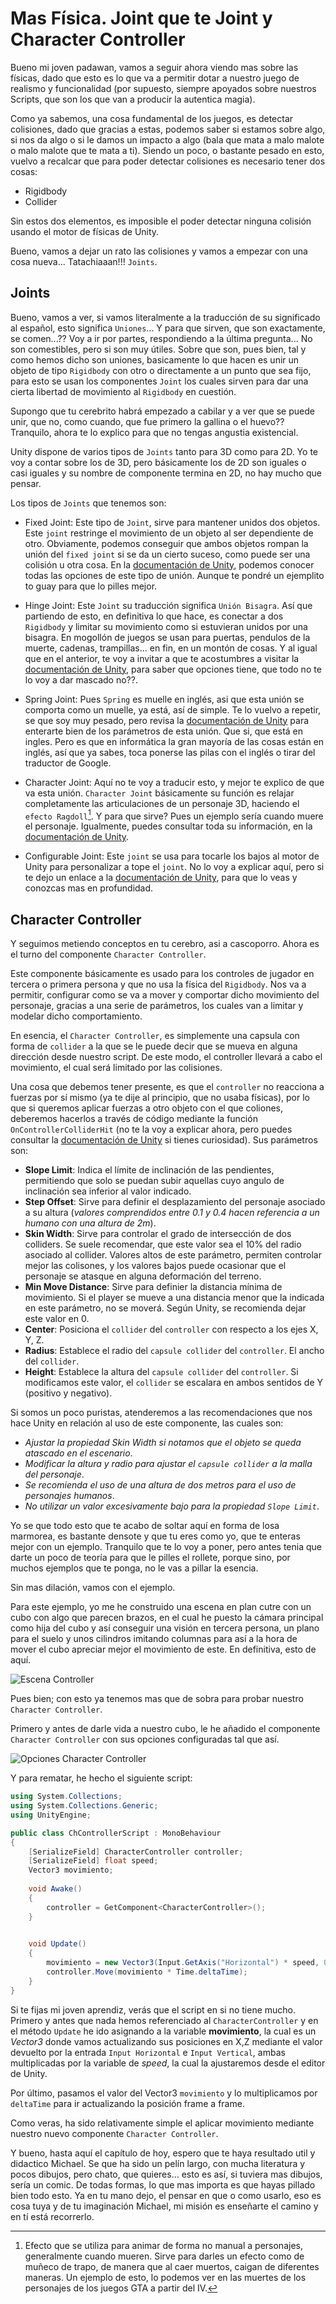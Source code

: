 # Mas Física. Joint que te Joint y Character Controller

Bueno mi joven padawan, vamos a seguir ahora viendo mas sobre las físicas, dado que esto es lo que va a permitir dotar a nuestro juego de realismo y funcionalidad (por supuesto, siempre apoyados sobre nuestros Scripts, que son los que van a producir la autentica magia).

Como ya sabemos, una cosa fundamental de los juegos, es detectar colisiones, dado que gracias a estas, podemos saber si estamos sobre algo, si nos da algo o si le damos un impacto a algo (bala que mata a malo malote o malo malote que te mata a ti). Siendo un poco, o bastante pesado en esto, vuelvo a recalcar que para poder detectar colisiones es necesario tener dos cosas:

 - Rigidbody
 - Collider

Sin estos dos elementos, es imposible el poder detectar ninguna colisión usando el motor de físicas de Unity.

Bueno, vamos a dejar un rato las colisiones y vamos a empezar con una cosa nueva... Tatachiaaan!!! `Joints`.

## Joints

Bueno, vamos a ver, si vamos literalmente a la traducción de su significado al español, esto significa `Uniones`... Y para que sirven, que son exactamente, se comen...?? Voy a ir por partes, respondiendo a la última pregunta... No son comestibles, pero si son muy útiles. Sobre que son, pues bien, tal y como hemos dicho son uniones, basicamente lo que hacen es unir un objeto de tipo `Rigidbody` con otro o directamente a un punto que sea fijo, para esto se usan los componentes `Joint` los cuales sirven para dar una cierta libertad de movimiento al `Rigidbody` en cuestión.

Supongo que tu cerebrito habrá empezado a cabilar y a ver que se puede unir, que no, como cuando, que fue primero la gallina o el huevo?? Tranquilo, ahora te lo explico para que no tengas angustia existencial.

Unity dispone de varios tipos de `Joints` tanto para 3D como para 2D. Yo te voy a contar sobre los de 3D, pero básicamente los de 2D son iguales o casi iguales y su nombre de componente termina en 2D, no hay mucho que pensar.

Los tipos de `Joints` que tenemos son:

 - Fixed Joint: Este tipo de `Joint`, sirve para mantener unidos dos objetos. Este `joint` restringe el movimiento de un objeto al ser dependiente de otro. Obviamente, podemos conseguir que ambos objetos rompan la unión del `fixed joint` si se da un cierto suceso, como puede ser una colisión u otra cosa.
  En la [documentación de Unity](https://docs.unity3d.com/Manual/class-FixedJoint.html), podemos conocer todas las opciones de este tipo de unión. Aunque te pondré un ejemplito to guay para que lo pilles mejor.

 - Hinge Joint: Este `Joint` su traducción significa `Unión Bisagra`. Así que partiendo de esto, en definitiva lo que hace, es conectar a dos `Rigidbody` y limitar su movimiento como si estuvieran unidos por una bisagra. En mogollón de juegos se usan para puertas, pendulos de la muerte, cadenas, trampillas... en fin, en un montón de cosas. Y al igual que en el anterior, te voy a invitar a que te acostumbres a visitar la [documentación de Unity](https://docs.unity3d.com/Manual/class-HingeJoint.html), para saber que opciones tiene, que todo no te lo voy a dar mascado no??.

 - Spring Joint: Pues `Spring` es muelle en inglés, asi que esta unión se comporta como un muelle, ya está, así de simple. Te lo vuelvo a repetir, se que soy muy pesado, pero revisa la [documentación de Unity](https://docs.unity3d.com/Manual/class-SpringJoint.html) para enterarte bien de los parámetros de esta unión. Que si, que está en ingles. Pero es que en informática la gran mayoría de las cosas están en inglés, así que ya sabes, toca ponerse las pilas con el inglés o tirar del traductor de Google.

 - Character Joint: Aquí no te voy a traducir esto, y mejor te explico de que va esta unión. `Character Joint` básicamente su función es relajar completamente las articulaciones de un personaje 3D, haciendo el `efecto Ragdoll`[^1]. Y para que sirve? Pues un ejemplo sería cuando muere el personaje. Igualmente, puedes consultar toda su información, en la [documentación de Unity](https://docs.unity3d.com/Manual/class-CharacterJoint.html).

 - Configurable Joint: Este `joint` se usa para tocarle los bajos al motor de Unity para personalizar a tope el `joint`. No lo voy a explicar aquí, pero si te dejo un enlace a la [documentación de Unity](https://docs.unity3d.com/Manual/class-ConfigurableJoint.html), para que lo veas y conozcas mas en profundidad.

## Character Controller

Y seguimos metiendo conceptos en tu cerebro, asi a cascoporro. Ahora es el turno del componente `Character Controller`.

Este componente básicamente es usado para los controles de jugador en tercera o primera persona y que no usa la física del `Rigidbody`. Nos va a permitir, configurar como se va a mover y comportar dicho movimiento del personaje, gracias a una serie de parámetros, los cuales van a limitar y modelar dicho comportamiento.

En esencia, el `Character Controller`, es simplemente una capsula con forma de `collider` a la que se le puede decir que se mueva en alguna dirección desde nuestro script. De este modo, el controller llevará a cabo el movimiento, el cual será limitado por las colisiones.

Una cosa que debemos tener presente, es que el `controller` no reacciona a fuerzas por sí mismo (ya te dije al principio, que no usaba físicas), por lo que si queremos aplicar fuerzas a otro objeto con el que coliones, deberemos hacerlos a través de código mediante la función `OnControllerColliderHit` (no te la voy a explicar ahora, pero puedes consultar la [documentación de Unity](https://docs.unity3d.com/es/2020.2/ScriptReference/30_search.html?q=OnControllerColliderHit) si tienes curiosidad).
Sus parámetros son:
  
 - **Slope Limit**: Indica el límite de inclinación de las pendientes, permitiendo que solo se puedan subir aquellas cuyo angulo de inclinación sea inferior al valor indicado.
 - **Step Offset**: Sirve para definir el desplazamiento del personaje asociado a su altura (*valores comprendidos entre 0.1 y 0.4 hacen referencia a un humano con una altura de 2m*).
 - **Skin Width**: Sirve para controlar el grado de intersección de dos colliders. Se suele recomendar, que este valor sea el 10% del radio asociado al collider. Valores altos de este parámetro, permiten controlar mejor las colisones, y los valores bajos puede ocasionar que el personaje se atasque en alguna deformación del terreno.
 - **Min Move Distance**: Sirve para definier la distancia mínima de movimiento. Si el player se mueve a una distancia menor que la indicada en este parámetro, no se moverá. Según Unity, se recomienda dejar este valor en 0.
 - **Center**: Posiciona el `collider` del `controller` con respecto a los ejes X, Y, Z.
 - **Radius**: Establece el radio del `capsule collider` del `controller`. El ancho del `collider`.
 - **Height**: Establece la altura del `capsule collider` del `controller`. Si modificamos este valor, el `collider` se escalara en ambos sentidos de Y (positivo y negativo).

Si somos un poco puristas, atenderemos a las recomendaciones que nos hace Unity en relación al uso de este componente, las cuales son:

 - *Ajustar la propiedad Skin Width si notamos que el objeto se queda atascado en el escenario*.
 - *Modificar la altura y radio para ajustar el `capsule collider` a la malla del personaje*.
 - *Se recomienda el uso de una altura de dos metros para el uso de personajes humanos*.
 - *No utilizar un valor excesivamente bajo para la propiedad `Slope Limit`*.

Yo se que todo esto que te acabo de soltar aquí en forma de losa marmorea, es bastante densote y que tu eres como yo, que te enteras mejor con un ejemplo. Tranquilo que te lo voy a poner, pero antes tenia que darte un poco de teoría para que le pilles el rollete, porque sino, por muchos ejemplos que te ponga, no le vas a pillar la esencia.

Sin mas dilación, vamos con el ejemplo.

Para este ejemplo, yo me he construido una escena en plan cutre con un cubo con algo que parecen brazos, en el cual he puesto la cámara principal como hija del cubo y así conseguir una visión en tercera persona, un plano para el suelo y unos cilindros imitando columnas para así a la hora de mover el cubo apreciar mejor el movimiento de este. En definitiva, esto de aquí.

![Escena Controller](../img/14_EscenaCharacterController.png)

Pues bien; con esto ya tenemos mas que de sobra para probar nuestro `Character Controller`. 

Primero y antes de darle vida a nuestro cubo, le he añadido el componente `Character Controller` con sus opciones configuradas tal que así.

![Opciones Character Controller](../img/14_CharacterControllerOpciones.png)

Y para rematar, he hecho el siguiente script:

```c#
using System.Collections;
using System.Collections.Generic;
using UnityEngine;

public class ChControllerScript : MonoBehaviour
{
    [SerializeField] CharacterController controller;
    [SerializeField] float speed;
    Vector3 movimiento;
    
    void Awake()
    {
        controller = GetComponent<CharacterController>();
    }

    
    void Update()
    {
        movimiento = new Vector3(Input.GetAxis("Horizontal") * speed, 0, Input.GetAxis("Vertical") * speed);
        controller.Move(movimiento * Time.deltaTime);
    }
}
```

Si te fijas mi joven aprendiz, verás que el script en si no tiene mucho. Primero y antes que nada hemos referenciado al `CharacterController` y en el método `Update` he ido asignando a la variable **movimiento**, la cual es un *Vector3* donde vamos actualizando sus posiciones en X,Z mediante el valor devuelto por la entrada `Input Horizontal` e `Input Vertical`, ambas multiplicadas por la variable de *speed*, la cual la ajustaremos desde el editor de Unity. 

Por último, pasamos el valor del Vector3 `movimiento` y lo multiplicamos por `deltaTime` para ir actualizando la posición frame a frame.

Como veras, ha sido relativamente simple el aplicar movimiento mediante nuestro nuevo componente `Character Controller`.

Y bueno, hasta aquí el capítulo de hoy, espero que te haya resultado util y didactico Michael. Se que ha sido un pelín largo, con mucha literatura y pocos dibujos, pero chato, que quieres... esto es así, si tuviera mas dibujos, sería un comic. De todas formas, lo que mas importa es que hayas pillado bien todo esto. Ya en tu mano dejo, el pensar en que o como usarlo, eso es cosa tuya y de tu imaginación Michael, mi misión es enseñarte el camino y en tí está recorrerlo.


[^1]: Efecto que se utiliza para animar de forma no manual a personajes, generalmente cuando mueren. Sirve para darles un efecto como de muñeco de trapo, de manera que al caer muertos, caigan de diferentes maneras. Un ejemplo de esto, lo podemos ver en las muertes de los personajes de los juegos GTA a partir del IV.